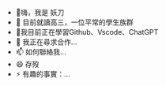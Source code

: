 
- 👋嗨，我是 妖刀
- 👀 目前就讀高三，一位平常的學生族群
- 🌱我目前正在學習Github、Vscode、ChatGPT
- 💞️ 我正在尋求合作... 
- 📫 如何聯絡我...
- 😄 存歿
- ⚡ 有趣的事實：...
<!---
Yaodao000/Yaodao000 is a ✨ special ✨ repository because its `README.md` (this file) appears on your GitHub profile.
You can click the Preview link to take a look at your changes.
--->
